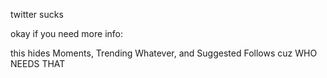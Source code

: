 twitter sucks





okay if you need more info:

this hides Moments, Trending Whatever, and Suggested Follows cuz WHO NEEDS THAT
